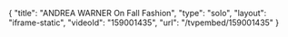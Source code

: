 {
    "title": "ANDREA WARNER On Fall Fashion",
    "type": "solo",
    "layout": "iframe-static",
    "videoId": "159001435",
    "url": "\/tvpembed\/159001435"
}